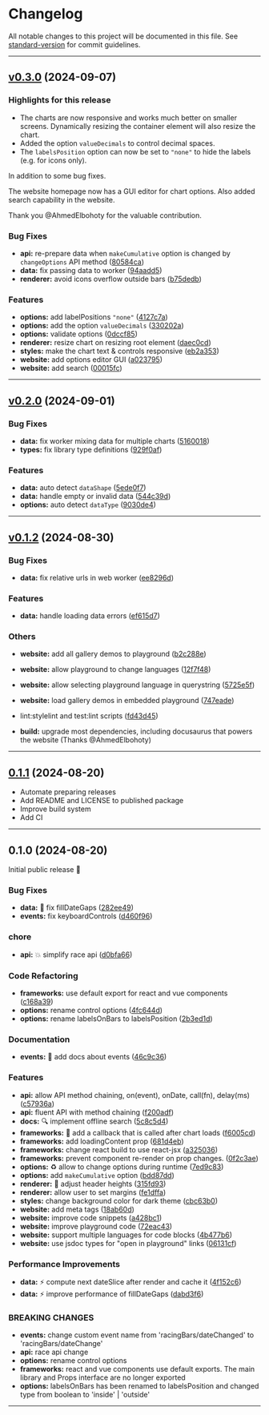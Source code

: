 # Changelog

All notable changes to this project will be documented in this file. See [standard-version](https://github.com/conventional-changelog/standard-version) for commit guidelines.

---

## [v0.3.0](https://github.com/hatemhosny/racing-bars/compare/v0.2.0...v0.3.0) (2024-09-07)

### Highlights for this release

- The charts are now responsive and works much better on smaller screens. Dynamically resizing the container element will also resize the chart.
- Added the option `valueDecimals` to control decimal spaces.
- The `labelsPosition` option can now be set to `"none"` to hide the labels (e.g. for icons only).

In addition to some bug fixes.

The website homepage now has a GUI editor for chart options. Also added search capability in the website.

Thank you @AhmedElbohoty for the valuable contribution.

### Bug Fixes

- **api:** re-prepare data when `makeCumulative` option is changed by `changeOptions` API method ([80584ca](https://github.com/hatemhosny/racing-bars/commit/80584ca3622499a4b5c6e2b7f6b070ac31bfa758))
- **data:** fix passing data to worker ([94aadd5](https://github.com/hatemhosny/racing-bars/commit/94aadd5a0bd3ebc7ec917dd3eacb43c7f8c132b5))
- **renderer:** avoid icons overflow outside bars ([b75dedb](https://github.com/hatemhosny/racing-bars/commit/b75dedb51cde6778431a97d85c4000a104c993e8))

### Features

- **options:** add labelPositions `"none"` ([4127c7a](https://github.com/hatemhosny/racing-bars/commit/4127c7a5dd49c5add1b1bf323815d0ccef965ec3))
- **options:** add the option `valueDecimals` ([330202a](https://github.com/hatemhosny/racing-bars/commit/330202aa7b432e2ff6b509128c0da53226b3d064))
- **options:** validate options ([0dccf85](https://github.com/hatemhosny/racing-bars/commit/0dccf850d4af29eda795a37490606dc11f80cf9c))
- **renderer:** resize chart on resizing root element ([daec0cd](https://github.com/hatemhosny/racing-bars/commit/daec0cdebf95d15736edc52a4101fdd14c231f47))
- **styles:** make the chart text & controls responsive ([eb2a353](https://github.com/hatemhosny/racing-bars/commit/eb2a35341dcda6fbfe3563d7c7cfc1d5f5253430))
- **website:** add options editor GUI ([a023795](https://github.com/hatemhosny/racing-bars/commit/a023795a1f78bbb7ae3562a736641f09d50245b6))
- **website:** add search ([00015fc](https://github.com/hatemhosny/racing-bars/commit/00015fce403e40099c8288a4d6fd4e6fffe32d71))

---

## [v0.2.0](https://github.com/hatemhosny/racing-bars/compare/v0.1.2...v0.2.0) (2024-09-01)

### Bug Fixes

- **data:** fix worker mixing data for multiple charts ([5160018](https://github.com/hatemhosny/racing-bars/commit/5160018b08c8a07683f8865cc9a194fac8cd2adb))
- **types:** fix library type definitions ([929f0af](https://github.com/hatemhosny/racing-bars/commit/929f0af452dacb28f341b47edabad3a0235507af))

### Features

- **data:** auto detect `dataShape` ([5ede0f7](https://github.com/hatemhosny/racing-bars/commit/5ede0f7a02a60d2d66e3ddd7dcca4a4be57423a5))
- **data:** handle empty or invalid data ([544c39d](https://github.com/hatemhosny/racing-bars/commit/544c39d56f5bf6e914f080e5d3c235e5b8455bfd))
- **options:** auto detect `dataType` ([9030de4](https://github.com/hatemhosny/racing-bars/commit/9030de44ce89fb4552aa8508983fb1e4f0570cad))

---

## [v0.1.2](https://github.com/hatemhosny/racing-bars/compare/v0.1.1...v0.1.2) (2024-08-30)

### Bug Fixes

- **data:** fix relative urls in web worker ([ee8296d](https://github.com/hatemhosny/racing-bars/commit/ee8296da3566455abe610ec2aeee0e24fd1a9018))

### Features

- **data:** handle loading data errors ([ef615d7](https://github.com/hatemhosny/racing-bars/commit/ef615d7bca13d16973d7a329a38b12325f0daa4a))

### Others

- **website:** add all gallery demos to playground ([b2c288e](https://github.com/hatemhosny/racing-bars/commit/b2c288e8c7b03748ba99dfa943bd6031c306d7be))
- **website:** allow playground to change languages ([12f7f48](https://github.com/hatemhosny/racing-bars/commit/12f7f487fee06df7b994794a09db15a4f76073d8))
- **website:** allow selecting playground language in querystring ([5725e5f](https://github.com/hatemhosny/racing-bars/commit/5725e5f13a626021d702a2d09d45245955b6d235))
- **website:** load gallery demos in embedded playground ([747eade](https://github.com/hatemhosny/racing-bars/commit/747eadea98e48558537e7b169532a3f278e6d6df))
- lint:stylelint and test:lint scripts ([fd43d45](https://github.com/hatemhosny/racing-bars/commit/fd43d45461297e791e1620569d5613ff3ba5fd81))

- **build:** upgrade most dependencies, including docusaurus that powers the website (Thanks @AhmedElbohoty)

---

## [0.1.1](https://github.com/hatemhosny/racing-bars/compare/v0.1.0...0.1.1) (2024-08-20)

- Automate preparing releases
- Add README and LICENSE to published package
- Improve build system
- Add CI

---

## 0.1.0 (2024-08-20)

Initial public release 🎉

### Bug Fixes

- **data:** :bug: fix fillDateGaps ([282ee49](https://github.com/hatemhosny/racing-bars/commit/282ee4997d2e117ccb9ea5c8fb8ba7dcd2376aa3))
- **events:** fix keyboardControls ([d460f96](https://github.com/hatemhosny/racing-bars/commit/d460f964d3a59254acf8d259347facd9b58d7462))

### chore

- **api:** :boom: simplify race api ([d0bfa66](https://github.com/hatemhosny/racing-bars/commit/d0bfa6642dbd0591434c6ae560690f4b184fc982))

### Code Refactoring

- **frameworks:** use default export for react and vue components ([c168a39](https://github.com/hatemhosny/racing-bars/commit/c168a39fd71903bae6d873cbda3f6e7593ef98e3))
- **options:** rename control options ([4fc644d](https://github.com/hatemhosny/racing-bars/commit/4fc644d261c86f475662f2a7f6cba1bce4def3f5))
- **options:** rename labelsOnBars to labelsPosition ([2b3ed1d](https://github.com/hatemhosny/racing-bars/commit/2b3ed1d7d2adade3ed56651250e564f606011b78))

### Documentation

- **events:** :pencil: add docs about events ([46c9c36](https://github.com/hatemhosny/racing-bars/commit/46c9c36c2b27ec8e36e5938820fac14587d7d0c9))

### Features

- **api:** allow API method chaining, on(event), onDate, call(fn), delay(ms) ([c57936a](https://github.com/hatemhosny/racing-bars/commit/c57936a09ed0a37f490107c6de026379ea2b8b38))
- **api:** fluent API with method chaining ([f200adf](https://github.com/hatemhosny/racing-bars/commit/f200adfd9fb69a8a19a2ee7575ea6fc3fda80f34))
- **docs:** :mag: implement offline search ([5c8c5d4](https://github.com/hatemhosny/racing-bars/commit/5c8c5d4bbacb406fac7e939b604c860978c2ac3b))
- **frameworks:** :iphone: add a callback that is called after chart loads ([f6005cd](https://github.com/hatemhosny/racing-bars/commit/f6005cd5d289ecf86f0f355a0b252248dd7c11ed))
- **frameworks:** add loadingContent prop ([681d4eb](https://github.com/hatemhosny/racing-bars/commit/681d4eb616b274d480a0e8accd220278c1acafde))
- **frameworks:** change react build to use react-jsx ([a325036](https://github.com/hatemhosny/racing-bars/commit/a3250364efee1e0b58091696fc5db8dc6f810255))
- **frameworks:** prevent component re-render on prop changes. ([0f2c3ae](https://github.com/hatemhosny/racing-bars/commit/0f2c3ae32063569b420f3a448acce3db040eeb97))
- **options:** :recycle: allow to change options during runtime ([7ed9c83](https://github.com/hatemhosny/racing-bars/commit/7ed9c83ef6c9955c20a3f7b3cc5282f927d56426))
- **options:** add `makeCumulative` option ([bdd87dd](https://github.com/hatemhosny/racing-bars/commit/bdd87dd441e91c6f3b28613625ad23e9d280d6bb))
- **renderer:** :art: adjust header heights ([315fd93](https://github.com/hatemhosny/racing-bars/commit/315fd93894751a6dfc0c8d5d7dfffa6132c08cce))
- **renderer:** allow user to set margins ([fe1dffa](https://github.com/hatemhosny/racing-bars/commit/fe1dffa08c6f97a1b274bb4847f598ff2af9dcd7))
- **styles:** change background color for dark theme ([cbc63b0](https://github.com/hatemhosny/racing-bars/commit/cbc63b05901050d1aa4383076850d74b8d615864))
- **website:** add meta tags ([18ab60d](https://github.com/hatemhosny/racing-bars/commit/18ab60d4315ba37e471371b9f563a48c448b2143))
- **website:** improve code snippets ([a428bc1](https://github.com/hatemhosny/racing-bars/commit/a428bc112f5fc65a5afc300b0829334382c1d2f1))
- **website:** improve playground code ([72eac43](https://github.com/hatemhosny/racing-bars/commit/72eac437f49339ebc0db016a02c6546f8b8b7c9e))
- **website:** support multiple languages for code blocks ([4b477b6](https://github.com/hatemhosny/racing-bars/commit/4b477b628562f03e7ff68043d5f106b236d4ca62))
- **website:** use jsdoc types for "open in playground" links ([06131cf](https://github.com/hatemhosny/racing-bars/commit/06131cf3878ade16491eb4bf23b6d985c04c4b48))

### Performance Improvements

- **data:** :zap: compute next dateSlice after render and cache it ([4f152c6](https://github.com/hatemhosny/racing-bars/commit/4f152c635fddcb5cbd6693608cb0b2013b705cd0))
- **data:** :zap: improve performance of fillDateGaps ([dabd3f6](https://github.com/hatemhosny/racing-bars/commit/dabd3f699e5dbc9824ebf39e051258c0a42927ab))

### BREAKING CHANGES

- **events:** change custom event name from
  'racingBars/dateChanged' to 'racingBars/dateChange'
- **api:** race api change
- **options:** rename control options
- **frameworks:** react and vue components use default exports.
  The main library and Props interface are no longer exported
- **options:** labelsOnBars has been renamed to labelsPosition
  and changed type from boolean to 'inside' | 'outside'

---
